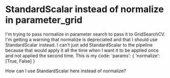 
# StandardScalar instead of normalize in parameter_grid

I'm trying to pass normalize in parameter search to pass it to GridSearchCV.
I'm getting a warning that normalize is depreciated and that I should use StandardScalar instead.
I can't just add StandardScalar to the pipeline because that would apply it all the time when I want it to be applied once and not applied the second time.
This is my code:
        'params': {
        'normalize': [True, False]
        }

How can I use StandardScalar here instead of normalize?

        